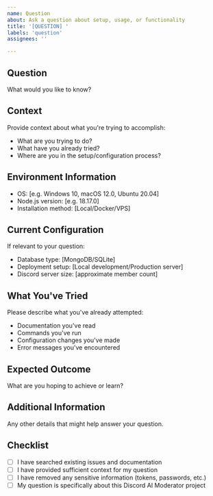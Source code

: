 ```yaml
---
name: Question
about: Ask a question about setup, usage, or functionality
title: '[QUESTION] '
labels: 'question'
assignees: ''

---
```


## Question
What would you like to know?

## Context
Provide context about what you're trying to accomplish:
- What are you trying to do?
- What have you already tried?
- Where are you in the setup/configuration process?

## Environment Information
- OS: [e.g. Windows 10, macOS 12.0, Ubuntu 20.04]
- Node.js version: [e.g. 18.17.0]
- Installation method: [Local/Docker/VPS]

## Current Configuration
If relevant to your question:
- Database type: [MongoDB/SQLite]
- Deployment setup: [Local development/Production server]
- Discord server size: [approximate member count]

## What You've Tried
Please describe what you've already attempted:
- Documentation you've read
- Commands you've run
- Configuration changes you've made
- Error messages you've encountered

## Expected Outcome
What are you hoping to achieve or learn?

## Additional Information
Any other details that might help answer your question.

## Checklist
- [ ] I have searched existing issues and documentation
- [ ] I have provided sufficient context for my question
- [ ] I have removed any sensitive information (tokens, passwords, etc.)
- [ ] My question is specifically about this Discord AI Moderator project